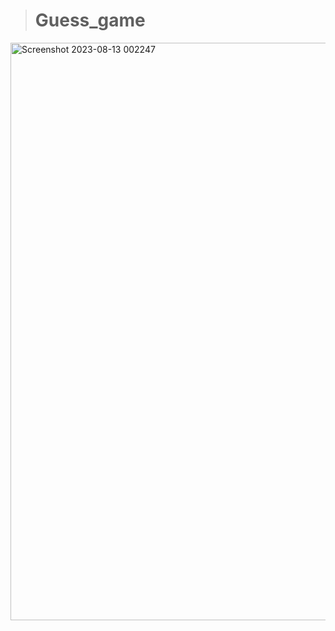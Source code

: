 > # Guess_game


<img width="924" alt="Screenshot 2023-08-13 002247" src="https://github.com/vanshita007/Guess_game/assets/106904437/7c623c58-8bb7-4d39-9acb-ac43ebb0a1b2">
